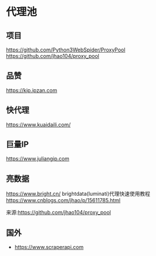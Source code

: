 # 代理池

## 项目

https://github.com/Python3WebSpider/ProxyPool
https://github.com/jhao104/proxy_pool

## 品赞

https://kip.ipzan.com

## 快代理

https://www.kuaidaili.com/

## 巨量IP

https://www.juliangip.com

## 亮数据

https://www.bright.cn/
brightdata(luminati)代理快速使用教程
https://www.cnblogs.com/jhao/p/15611785.html

来源:https://github.com/jhao104/proxy_pool

## 国外

- https://www.scraperapi.com

